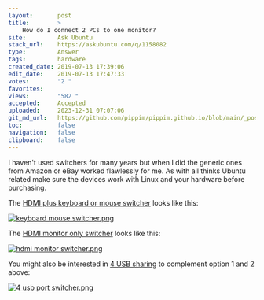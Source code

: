 ```yaml
---
layout:       post
title:        >
    How do I connect 2 PCs to one monitor?
site:         Ask Ubuntu
stack_url:    https://askubuntu.com/q/1158082
type:         Answer
tags:         hardware
created_date: 2019-07-13 17:39:06
edit_date:    2019-07-13 17:47:33
votes:        "2 "
favorites:    
views:        "582 "
accepted:     Accepted
uploaded:     2023-12-31 07:07:06
git_md_url:   https://github.com/pippim/pippim.github.io/blob/main/_posts/2019/2019-07-13-How-do-I-connect-2-PCs-to-one-monitor_.md
toc:          false
navigation:   false
clipboard:    false
---
```


I haven't used switchers for many years but when I did the generic ones from Amazon or eBay worked flawlessly for me. As with all thinks Ubuntu related make sure the devices work with Linux and your hardware before purchasing.

The [HDMI plus keyboard or mouse switcher][1] looks like this:

[![keyboard mouse switcher.png][2]][2]

The [HDMI monitor only switcher][3] looks like this:

[![hdmi monitor switcher.png][4]][4]

You might also be interested in [4 USB sharing][5] to complement option 1 and 2 above:

[![4 usb port switcher.png][6]][6]


  [1]: https://www.amazon.ca/Switcher-Keyboard-Display-Desktop-Controller/dp/B07M63D22S/ref=asc_df_B07M63D22S/?tag=googleshopc0c-20&linkCode=df0&hvadid=337450414220&hvpos=1o1&hvnetw=g&hvrand=12872323338591253653&hvpone=&hvptwo=&hvqmt=&hvdev=c&hvdvcmdl=&hvlocint=&hvlocphy=9060769&hvtargid=pla-753184940621&psc=1
  [2]: https://i.stack.imgur.com/s85kb.png
  [3]: https://www.amazon.ca/dp/B07CKNQGHF/ref=sspa_dk_detail_1?psc=1&pd_rd_i=B07CKNQGHF&pd_rd_w=MybYY&pf_rd_p=4b7c8c1c-293f-4b1e-a49a-8787dff31bcb&pd_rd_wg=IK6WF&pf_rd_r=YV86W1K0D0R4A28ZMHFV&pd_rd_r=b7071c9f-a594-11e9-a041-afcf3c2cca71
  [4]: https://i.stack.imgur.com/iqqyC.png
  [5]: https://www.amazon.ca/UGREEN-Computers-Peripheral-Switcher-One-Button/dp/B01N6GD9JO/ref=asc_df_B01N6GD9JO/?tag=googleshopc0c-20&linkCode=df0&hvadid=292982081894&hvpos=1o5&hvnetw=g&hvrand=10730395564397275252&hvpone=&hvptwo=&hvqmt=&hvdev=c&hvdvcmdl=&hvlocint=&hvlocphy=9060769&hvtargid=pla-350939791158&psc=1
  [6]: https://i.stack.imgur.com/KTFX7.png
